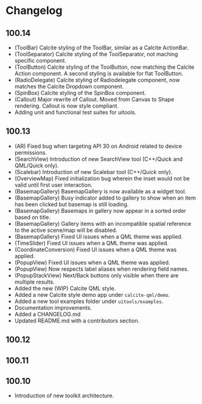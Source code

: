 # Changelog

## 100.14

* (ToolBar) Calcite styling of the ToolBar, similar as a Calcite ActionBar.
* (ToolSeparator) Calcite styling of the ToolSeparator, not maching specific component.
* (ToolButton) Calcite styling of the ToolButton, now matching the Calcite Action component. A second styling is available for flat ToolButton.
* (RadioDelegate) Calcite styling of Radiodelegate component, now matches the Calcite Dropdown component.
* (SpinBox) Calcite styling of the SpinBox component.
* (Callout) Major rewrite of Callout. Moved from Canvas to Shape rendering. Callout is now style compliant.
* Adding unit and functional test suites for uitools.

## 100.13

* (AR) Fixed bug when targeting API 30 on Android related to device permissions.
* (SearchView) Introduction of new SearchView tool (C++/Quick and QML/Quick only).
* (Scalebar) Introduction of new Scalebar tool (C++/Quick only).
* (OverviewMap) Fixed initialization bug wherein the inset would not be valid until first user interaction.
* (BasemapGallery) BasemapGallery is now available as a widget tool.
* (BasemapGallery) Busy indicator added to gallery to show when an item has been clicked but basemap is still loading.
* (BasemapGallery) Basemaps in gallery now appear in a sorted order based on title.
* (BasemapGallery) Gallery items with an incompatible spatial reference to the active scene/map will be disabled.
* (BasemapGallery) Fixed UI issues when a QML theme was applied.
* (TimeSlider) Fixed UI issues when a QML theme was applied.
* (CoordinateConversion) Fixed UI issues when a QML theme was applied.
* (PopupView) Fixed UI issues when a QML theme was applied.
* (PopupView) Now respects label aliases when rendering field names.
* (PopupStackView) Next/Back buttons only visible when there are multiple results. 
* Added the new (WIP) Calcite QML style.
* Added a new Calcite style demo app under `calcite-qml/demo`.
* Added a new tool examples folder under `uitools/examples`.
* Documentation improvements.
* Added a CHANGELOG.md
* Updated README.md with a contributors section.


## 100.12

## 100.11

## 100.10

* Introduction of new toolkit architecture.
